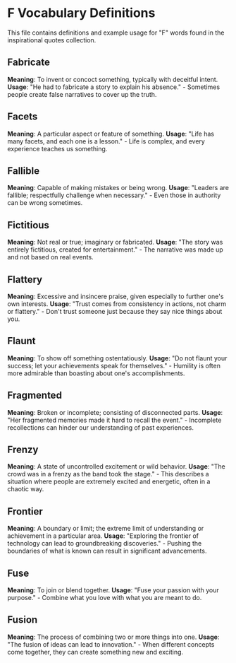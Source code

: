 # F Vocabulary Definitions

This file contains definitions and example usage for "F" words found in the inspirational quotes collection.

<!-- Add vocabulary words here following the format:
## WordName

**Meaning**: Clear, concise definition of the word.
**Usage**: "Quote or example sentence." - Explanation of the usage context.
-->

## Fabricate

**Meaning**: To invent or concoct something, typically with deceitful intent.
**Usage**: "He had to fabricate a story to explain his absence." - Sometimes people create false narratives to cover up the truth.

## Facets

**Meaning**: A particular aspect or feature of something.
**Usage**: "Life has many facets, and each one is a lesson." - Life is complex, and every experience teaches us something.

## Fallible

**Meaning**: Capable of making mistakes or being wrong.
**Usage**: "Leaders are fallible; respectfully challenge when necessary." - Even those in authority can be wrong sometimes.

## Fictitious

**Meaning**: Not real or true; imaginary or fabricated.
**Usage**: "The story was entirely fictitious, created for entertainment." - The narrative was made up and not based on real events.

## Flattery

**Meaning**: Excessive and insincere praise, given especially to further one's own interests.
**Usage**: "Trust comes from consistency in actions, not charm or flattery." - Don't trust someone just because they say nice things about you.

## Flaunt

**Meaning**: To show off something ostentatiously.
**Usage**: "Do not flaunt your success; let your achievements speak for themselves." - Humility is often more admirable than boasting about one's accomplishments.

## Fragmented

**Meaning**: Broken or incomplete; consisting of disconnected parts.
**Usage**: "Her fragmented memories made it hard to recall the event." - Incomplete recollections can hinder our understanding of past experiences.

## Frenzy

**Meaning**: A state of uncontrolled excitement or wild behavior.
**Usage**: "The crowd was in a frenzy as the band took the stage." - This describes a situation where people are extremely excited and energetic, often in a chaotic way.

## Frontier

**Meaning**: A boundary or limit; the extreme limit of understanding or achievement in a particular area.
**Usage**: "Exploring the frontier of technology can lead to groundbreaking discoveries." - Pushing the boundaries of what is known can result in significant advancements.

## Fuse

**Meaning**: To join or blend together.
**Usage**: "Fuse your passion with your purpose." - Combine what you love with what you are meant to do.

## Fusion

**Meaning**: The process of combining two or more things into one.
**Usage**: "The fusion of ideas can lead to innovation." - When different concepts come together, they can create something new and exciting.
